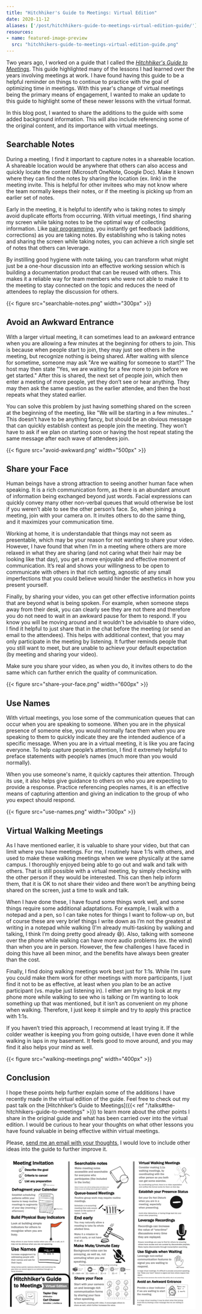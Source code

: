 ```yaml
---
title: "Hitchhiker's Guide to Meetings: Virtual Edition"
date: 2020-11-12
aliases: ['/post/hitchhikers-guide-to-meetings-virtual-edition-guide/']
resources:
- name: featured-image-preview
  src: "hitchhikers-guide-to-meetings-virtual-edition-guide.png"
---
```


Two years ago, I worked on a guide that I called the _[Hitchhiker's Guide to Meetings](/guides/hitchhikers-guide-to-meetings-11-17.pdf)_. This guide highlighted many of the lessons I had learned over the years involving meetings at work. I have found having this guide to be a helpful reminder on things to continue to practice with the goal of optimizing time in meetings. With this year's change of virtual meetings being the primary means of engagement, I wanted to make an update to this guide to highlight some of these newer lessons with the virtual format.

In this blog post, I wanted to share the additions to the guide with some added background information. This will also include referencing some of the original content, and its importance with virtual meetings.

## Searchable Notes

During a meeting, I find it important to capture notes in a shareable location. A shareable location would be anywhere that others can also access and quickly locate the content (Microsoft OneNote, Google Doc). Make it known where they can find the notes by sharing the location (ex. link) in the meeting invite. This is helpful for other invitees who may not know where the team normally keeps their notes, or if the meeting is picking up from an earlier set of notes. 

Early in the meeting, it is helpful to identify who is taking notes to simply avoid duplicate efforts from occurring. With virtual meetings, I find sharing my screen while taking notes to be the optimal way of collecting information. Like [pair programming](https://en.wikipedia.org/wiki/Pair_programming), you instantly get feedback (additions, corrections) as you are taking notes. By establishing who is taking notes and sharing the screen while taking notes, you can achieve a rich single set of notes that others can leverage.

By instilling good hygiene with note taking, you can transform what might just be a one-hour discussion into an effective working session which is building a documentation product that can be reused with others. This makes it a reliable way for team members who were not able to make it to the meeting to stay connected on the topic and reduces the need of attendees to replay the discussion for others.

{{< figure src="searchable-notes.png" width="300px" >}}

## Avoid an Awkward Entrance

With a larger virtual meeting, it can sometimes lead to an awkward entrance when you are allowing a few minutes at the beginning for others to join. This is because when people start to join, they may just see others in the meeting, but recognize nothing is being shared. After waiting with silence for sometime, someone may ask "Are we waiting for someone to start?" The host may then state "Yes, we are waiting for a few more to join before we get started." After this is shared, the next set of people join, which then enter a meeting of more people, yet they don’t see or hear anything. They may then ask the same question as the earlier attendee, and then the host repeats what they stated earlier.

You can solve this problem by just having something shared on the screen at the beginning of the meeting, like "We will be starting in a few minutes…" This doesn’t have to be anything fancy, but should be an obvious message that can quickly establish context as people join the meeting. They won’t have to ask if we plan on starting soon or having the host repeat stating the same message after each wave of attendees join.

{{< figure src="avoid-awkward.png" width="500px" >}}

## Share your Face

Human beings have a strong attraction to seeing another human face when speaking. It is a rich communication form, as there is an abundant amount of information being exchanged beyond just words. Facial expressions can quickly convey many other non-verbal queues that would otherwise be lost if you weren’t able to see the other person’s face. So, when joining a meeting, join with your camera on. It invites others to do the same thing, and it maximizes your communication time.

Working at home, it is understandable that things may not seem as presentable, which may be your reason for not wanting to share your video. However, I have found that when I’m in a meeting where others are more relaxed in what they are sharing (and not caring what their hair may be looking like that day), you get a more enjoyable and effective moment of communication. It’s real and shows your willingness to be open to communicate with others in that rich setting, agnostic of any small imperfections that you could believe would hinder the aesthetics in how you present yourself.

Finally, by sharing your video, you can get other effective information points that are beyond what is being spoken. For example, when someone steps away from their desk, you can clearly see they are not there and therefore you do not need to wait in an awkward pause for them to respond. If you know you will be moving around and it wouldn't be advisable to share video, I find it helpful to just share that in the chat before the meeting (or send an email to the attendees). This helps with additional context, that you may only participate in the meeting by listening. It further reminds people that you still want to meet, but are unable to achieve your default expectation (by meeting and sharing your video).

Make sure you share your video, as when you do, it invites others to do the same which can further enrich the quality of communication.

{{< figure src="share-your-face.png" width="600px" >}}

## Use Names

With virtual meetings, you lose some of the communication queues that can occur when you are speaking to someone. When you are in the physical presence of someone else, you would normally face them when you are speaking to them to quickly indicate they are the intended audience of a specific message. When you are in a virtual meeting, it is like you are facing everyone. To help capture people’s attention, I find it extremely helpful to preface statements with people’s names (much more than you would normally).

When you use someone's name, it quickly captures their attention. Through its use, it also helps give guidance to others on who you are expecting to provide a response. Practice referencing peoples names, it is an effective means of capturing attention and giving an indication to the group of who you expect should respond.

{{< figure src="use-names.png" width="300px" >}}

## Virtual Walking Meetings

As I have mentioned earlier, it is valuable to share your video, but that can limit where you have meetings. For me, I routinely have 1:1s with others, and used to make these walking meetings when we were physically at the same campus. I thoroughly enjoyed being able to go out and walk and talk with others. That is still possible with a virtual meeting, by simply checking with the other person if they would be interested. This can then help inform them, that it is OK to not share their video and there won’t be anything being shared on the screen, just a time to walk and talk. 

When I have done these, I have found some things work well, and some things require some additional adaptations. For example, I walk with a notepad and a pen, so I can take notes for things I want to follow-up on, but of course these are very brief things I write down as I’m not the greatest at writing in a notepad while walking (I’m already multi-tasking by walking and talking, I think I’m doing pretty good already 😄). Also, talking with someone over the phone while walking can have more audio problems (ex. the wind) than when you are in person. However, the few challenges I have faced in doing this have all been minor, and the benefits have always been greater than the cost.

Finally, I find doing walking meetings work best just for 1:1s. While I’m sure you could make them work for other meetings with more participants, I just find it not to be as effective, at least when you plan to be an active participant (vs. maybe just listening in). I either am trying to look at my phone more while walking to see who is talking or I’m wanting to look something up that was mentioned, but it isn’t as convenient on my phone when walking. Therefore, I just keep it simple and try to apply this practice with 1:1s.

If you haven’t tried this approach, I recommend at least trying it. If the colder weather is keeping you from going outside, I have even done it while walking in laps in my basement. It feels good to move around, and you may find it also helps your mind as well.

{{< figure src="walking-meetings.png" width="400px" >}}

## Conclusion

I hope these points help further explain some of the additions I have recently made in the virtual edition of the guide. Feel free to check out my past talk on the [Hitchhiker’s Guide to Meetings]({{< ref "/talks#the-hitchhikers-guide-to-meetings" >}}) to learn more about the other points I share in the original guide and what has been carried over into the virtual edition. I would be curious to hear your thoughts on what other lessons you have found valuable in being effective within virtual meetings. 

Please, [send me an email with your thoughts](mailto:cchesser@gmail.com), I would love to include other ideas into the guide to further improve it. 

[![](hitchhikers-guide-to-meetings-virtual-edition-guide.png)](/guides/hitchhikers-guide-to-meetings-virtual-edition.pdf)
